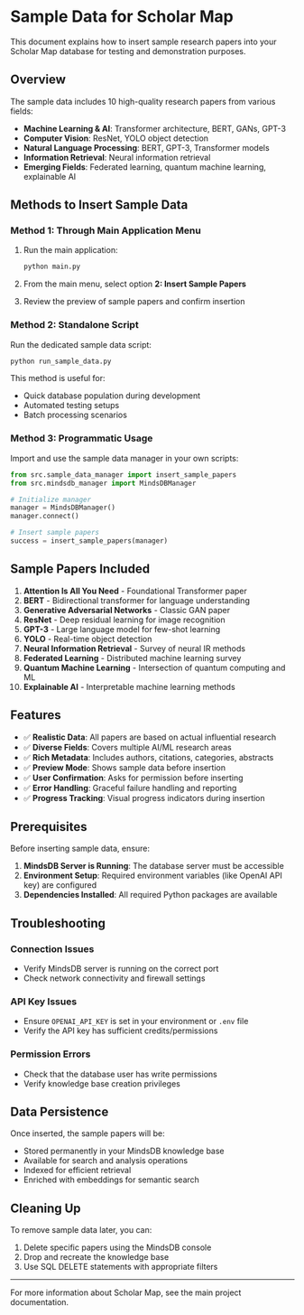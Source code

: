 # Sample Data for Scholar Map

This document explains how to insert sample research papers into your Scholar Map database for testing and demonstration purposes.

## Overview

The sample data includes 10 high-quality research papers from various fields:
- **Machine Learning & AI**: Transformer architecture, BERT, GANs, GPT-3
- **Computer Vision**: ResNet, YOLO object detection
- **Natural Language Processing**: BERT, GPT-3, Transformer models
- **Information Retrieval**: Neural information retrieval
- **Emerging Fields**: Federated learning, quantum machine learning, explainable AI

## Methods to Insert Sample Data

### Method 1: Through Main Application Menu

1. Run the main application:
   ```bash
   python main.py
   ```

2. From the main menu, select option **2: Insert Sample Papers**

3. Review the preview of sample papers and confirm insertion

### Method 2: Standalone Script

Run the dedicated sample data script:
```bash
python run_sample_data.py
```

This method is useful for:
- Quick database population during development
- Automated testing setups
- Batch processing scenarios

### Method 3: Programmatic Usage

Import and use the sample data manager in your own scripts:

```python
from src.sample_data_manager import insert_sample_papers
from src.mindsdb_manager import MindsDBManager

# Initialize manager
manager = MindsDBManager()
manager.connect()

# Insert sample papers
success = insert_sample_papers(manager)
```

## Sample Papers Included

1. **Attention Is All You Need** - Foundational Transformer paper
2. **BERT** - Bidirectional transformer for language understanding  
3. **Generative Adversarial Networks** - Classic GAN paper
4. **ResNet** - Deep residual learning for image recognition
5. **GPT-3** - Large language model for few-shot learning
6. **YOLO** - Real-time object detection
7. **Neural Information Retrieval** - Survey of neural IR methods
8. **Federated Learning** - Distributed machine learning survey
9. **Quantum Machine Learning** - Intersection of quantum computing and ML
10. **Explainable AI** - Interpretable machine learning methods

## Features

- ✅ **Realistic Data**: All papers are based on actual influential research
- ✅ **Diverse Fields**: Covers multiple AI/ML research areas
- ✅ **Rich Metadata**: Includes authors, citations, categories, abstracts
- ✅ **Preview Mode**: Shows sample data before insertion
- ✅ **User Confirmation**: Asks for permission before inserting
- ✅ **Error Handling**: Graceful failure handling and reporting
- ✅ **Progress Tracking**: Visual progress indicators during insertion

## Prerequisites

Before inserting sample data, ensure:

1. **MindsDB Server is Running**: The database server must be accessible
2. **Environment Setup**: Required environment variables (like OpenAI API key) are configured
3. **Dependencies Installed**: All required Python packages are available

## Troubleshooting

### Connection Issues
- Verify MindsDB server is running on the correct port
- Check network connectivity and firewall settings

### API Key Issues  
- Ensure `OPENAI_API_KEY` is set in your environment or `.env` file
- Verify the API key has sufficient credits/permissions

### Permission Errors
- Check that the database user has write permissions
- Verify knowledge base creation privileges

## Data Persistence

Once inserted, the sample papers will be:
- Stored permanently in your MindsDB knowledge base
- Available for search and analysis operations  
- Indexed for efficient retrieval
- Enriched with embeddings for semantic search

## Cleaning Up

To remove sample data later, you can:
1. Delete specific papers using the MindsDB console
2. Drop and recreate the knowledge base
3. Use SQL DELETE statements with appropriate filters

---

For more information about Scholar Map, see the main project documentation. 